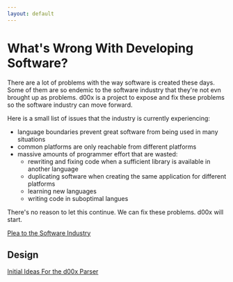 ```yaml
---
layout: default
---
```


# What's Wrong With Developing Software?
There are a lot of problems with the way software is created these days. Some of them are so endemic to the software industry that they're not evn brought up as problems. d00x is a project to expose and fix these problems so the software industry can move forward.

Here is a small list of issues that the industry is currently experiencing:

* language boundaries prevent great software from being used in many situations
* common platforms are only reachable from different platforms
* massive amounts of programmer effort that are wasted:
	- rewriting and fixing code when a sufficient library is available in another language
	- duplicating software when creating the same application for different platforms
	- learning new languages
	- writing code in suboptimal langues

There's no reason to let this continue. We can fix these problems. d00x will start.

[Plea to the Software Industry](plea)

## Design
[Initial Ideas For the d00x Parser](parser)
